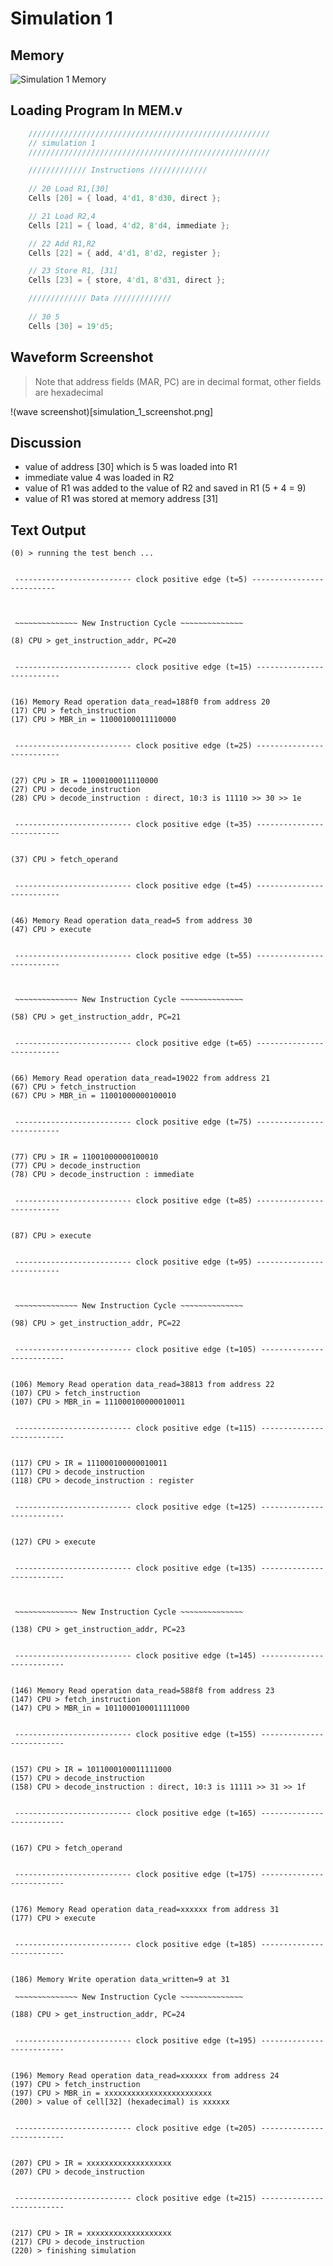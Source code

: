 # Simulation 1

## Memory

![Simulation 1 Memory](img/simulation_1_memory.png)


## Loading Program In MEM.v

```verilog
    //////////////////////////////////////////////////////
    // simulation 1
    //////////////////////////////////////////////////////

    ///////////// Instructions /////////////
    
    // 20 Load R1,[30]
    Cells [20] = { load, 4'd1, 8'd30, direct };

    // 21 Load R2,4
    Cells [21] = { load, 4'd2, 8'd4, immediate };

    // 22 Add R1,R2
    Cells [22] = { add, 4'd1, 8'd2, register };

    // 23 Store R1, [31]
    Cells [23] = { store, 4'd1, 8'd31, direct };

    ///////////// Data /////////////
    
    // 30 5
    Cells [30] = 19'd5;
```

## Waveform Screenshot

> Note that address fields (MAR, PC) are in decimal format, other fields are hexadecimal

!(wave screenshot)[simulation_1_screenshot.png]

## Discussion 

* value of address [30] which is 5 was loaded into R1
* immediate value 4 was loaded in R2
* value of R1 was added to the value of R2 and saved in R1 (5 + 4 = 9)
* value of R1 was stored at memory address [31]

## Text Output

```
(0) > running the test bench ...


 -------------------------- clock positive edge (t=5) --------------------------



 ~~~~~~~~~~~~~~ New Instruction Cycle ~~~~~~~~~~~~~~

(8) CPU > get_instruction_addr, PC=20


 -------------------------- clock positive edge (t=15) --------------------------


(16) Memory Read operation data_read=188f0 from address 20
(17) CPU > fetch_instruction
(17) CPU > MBR_in = 11000100011110000


 -------------------------- clock positive edge (t=25) --------------------------


(27) CPU > IR = 11000100011110000
(27) CPU > decode_instruction
(28) CPU > decode_instruction : direct, 10:3 is 11110 >> 30 >> 1e


 -------------------------- clock positive edge (t=35) --------------------------


(37) CPU > fetch_operand


 -------------------------- clock positive edge (t=45) --------------------------


(46) Memory Read operation data_read=5 from address 30
(47) CPU > execute


 -------------------------- clock positive edge (t=55) --------------------------



 ~~~~~~~~~~~~~~ New Instruction Cycle ~~~~~~~~~~~~~~

(58) CPU > get_instruction_addr, PC=21


 -------------------------- clock positive edge (t=65) --------------------------


(66) Memory Read operation data_read=19022 from address 21
(67) CPU > fetch_instruction
(67) CPU > MBR_in = 11001000000100010


 -------------------------- clock positive edge (t=75) --------------------------


(77) CPU > IR = 11001000000100010
(77) CPU > decode_instruction
(78) CPU > decode_instruction : immediate


 -------------------------- clock positive edge (t=85) --------------------------


(87) CPU > execute


 -------------------------- clock positive edge (t=95) --------------------------



 ~~~~~~~~~~~~~~ New Instruction Cycle ~~~~~~~~~~~~~~

(98) CPU > get_instruction_addr, PC=22


 -------------------------- clock positive edge (t=105) --------------------------


(106) Memory Read operation data_read=38813 from address 22
(107) CPU > fetch_instruction
(107) CPU > MBR_in = 111000100000010011


 -------------------------- clock positive edge (t=115) --------------------------


(117) CPU > IR = 111000100000010011
(117) CPU > decode_instruction
(118) CPU > decode_instruction : register


 -------------------------- clock positive edge (t=125) --------------------------


(127) CPU > execute


 -------------------------- clock positive edge (t=135) --------------------------



 ~~~~~~~~~~~~~~ New Instruction Cycle ~~~~~~~~~~~~~~

(138) CPU > get_instruction_addr, PC=23


 -------------------------- clock positive edge (t=145) --------------------------


(146) Memory Read operation data_read=588f8 from address 23
(147) CPU > fetch_instruction
(147) CPU > MBR_in = 1011000100011111000


 -------------------------- clock positive edge (t=155) --------------------------


(157) CPU > IR = 1011000100011111000
(157) CPU > decode_instruction
(158) CPU > decode_instruction : direct, 10:3 is 11111 >> 31 >> 1f


 -------------------------- clock positive edge (t=165) --------------------------


(167) CPU > fetch_operand


 -------------------------- clock positive edge (t=175) --------------------------


(176) Memory Read operation data_read=xxxxxx from address 31
(177) CPU > execute


 -------------------------- clock positive edge (t=185) --------------------------


(186) Memory Write operation data_written=9 at 31

 ~~~~~~~~~~~~~~ New Instruction Cycle ~~~~~~~~~~~~~~

(188) CPU > get_instruction_addr, PC=24


 -------------------------- clock positive edge (t=195) --------------------------


(196) Memory Read operation data_read=xxxxxx from address 24
(197) CPU > fetch_instruction
(197) CPU > MBR_in = xxxxxxxxxxxxxxxxxxxxxxxx
(200) > value of cell[32] (hexadecimal) is xxxxxx


 -------------------------- clock positive edge (t=205) --------------------------


(207) CPU > IR = xxxxxxxxxxxxxxxxxxx
(207) CPU > decode_instruction


 -------------------------- clock positive edge (t=215) --------------------------


(217) CPU > IR = xxxxxxxxxxxxxxxxxxx
(217) CPU > decode_instruction
(220) > finishing simulation

```